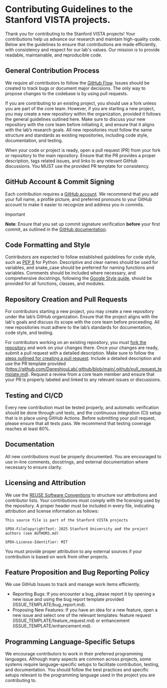 <!--

This source file is part of the Stanford VISTA projects

SPDX-FileCopyrightText: 2025 Stanford University and the project authors (see AUTHORS.md)

SPDX-License-Identifier: MIT

-->

# Contributing Guidelines to the Stanford VISTA projects.

Thank you for contributing to the Stanford VISTA projects! Your contributions help us advance our research and maintain high-quality code. Below are the guidelines to ensure that contributions are made efficiently, with consistency and respect for our lab's values. Our mission is to provide readable, maintainable, and reproducible code.


## General Contribution Process
We require all contributors to follow the [GitHub Flow](https://docs.github.com/en/get-started/using-github/github-flow). Issues should be created to track bugs or document major decisions. The only way to propose changes to the codebase is by using pull requests.

If you are contributing to an existing project, you should use a fork unless you are part of the core team. However, if you are starting a new project, you may create a new repository within the organization, provided it follows the general guidelines outlined here. Make sure to discuss your new repository with the core team before initiating it, and ensure that it aligns with the lab’s research goals. All new repositories must follow the same structure and standards as existing repositories, including code style, documentation, and testing.

When your code or project is ready, open a pull request (PR) from your fork or repository to the main repository. Ensure that the PR provides a proper description, tags related issues, and links to any relevant GitHub discussions. You MUST use the provided PR template for consistency.

## GitHub Account & Commit Signing
Each contribution requires a [GitHub account](https://docs.github.com/en/get-started/start-your-journey/creating-an-account-on-github). We recommend that you add your full name, a profile picture, and preferred pronouns to your GitHub account to make it easier to recognize and address you in commits. 

> [!IMPORTANT]  
> **Note**: Ensure that you set up commit signature verification **before** your first commit, as outlined in the [GitHub documentation](https://docs.github.com/en/authentication/managing-commit-signature-verification/about-commit-signature-verification).



## Code Formatting and Style
Contributors are expected to follow established guidelines for code style, such as [PEP 8](https://peps.python.org/pep-0008/) for Python. Descriptive and clear names should be used for variables, and snake_case should be preferred for naming functions and variables. Comments should be included where necessary, and comprehensive docstrings, following the [Google Style guide](https://sphinxcontrib-napoleon.readthedocs.io/en/latest/example_google.html), should be provided for all functions, classes, and modules.


## Repository Creation and Pull Requests
For contributors starting a new project, you may create a new repository under the lab’s GitHub organization. Ensure that the project aligns with the lab's goals and discuss its scope with the core team before proceeding. All new repositories must adhere to the lab’s standards for documentation, code style, and testing.

For contributors working on an existing repository, you must [fork the repository](https://docs.github.com/en/pull-requests/collaborating-with-pull-requests/working-with-forks/fork-a-repo) and work on your changes there. Once your changes are ready, submit a pull request with a detailed description. Make sure to follow the [steps outlined for creating a pull request](https://docs.github.com/en/pull-requests/collaborating-with-pull-requests/proposing-changes-to-your-work-with-pull-requests/creating-a-pull-request-from-a-fork). Include a detailed description and use the PR template provided (https://github.com/DaneshjouLab/.github/blob/main/.github/pull_request_template.md). Request a review from a core team member and ensure that your PR is properly labeled and linked to any relevant issues or discussions.

## Testing and CI/CD
Every new contribution must be tested properly, and automatic verification should be done through unit tests, and the continuous integration (CI) setup that is in place using GitHub Actions. Before submitting your pull request, please ensure that all tests pass. We recommend that testing coverage reaches at least 80%.

## Documentation
All new contributions must be properly documented. You are encouraged to use in-line comments, docstrings, and external documentation where necessary to ensure clarity.

## Licensing and Attribution
We use the [REUSE Software Conventions](https://reuse.software) to structure our attributions and contributor lists.
Your contributions must comply with the licensing used by the repository. A proper header must be included in every file, indicating attribution and license information as follows:

```
This source file is part of the Stanford VISTA projects

SPDX-FileCopyrightText: 2025 Stanford University and the project authors (see AUTHORS.md)

SPDX-License-Identifier: MIT
```

You must provide proper attribution to any external sources if your contribution is based on work from other projects.


## Feature Proposition and Bug Reporting Policy
We use GitHub Issues to track and manage work items efficiently.

- Reporting Bugs: If you encounter a bug, please report it by opening a new issue and using the bug report template provided (ISSUE_TEMPLATE/bug_report.md).
- Proposing New Features: If you have an idea for a new feature, open a new issue and select one of the relevant templates: feature request (ISSUE_TEMPLATE/feature_request.md) or enhancement (ISSUE_TEMPLATE/enhancement.md).


## Programming Language-Specific Setups
We encourage contributors to work in their preferred programming languages. Although many aspects are common across projects, some systems require language-specific setups to facilitate contribution, testing, and documentation. You should follow the best practices and specific setups relevant to the programming language used in the project you are contributing to.

